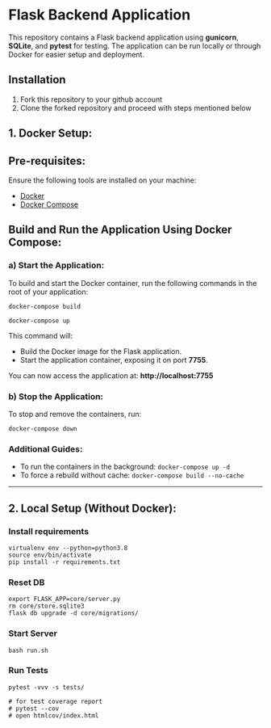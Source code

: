 # Flask Backend Application

This repository contains a Flask backend application using **gunicorn**, **SQLite**, and **pytest** for testing. The application can be run locally or through Docker for easier setup and deployment.

## Installation

1. Fork this repository to your github account
2. Clone the forked repository and proceed with steps mentioned below
 
## 1. Docker Setup:
## Pre-requisites:
Ensure the following tools are installed on your machine:

* [Docker](https://docs.docker.com/desktop/)
* [Docker Compose](https://docs.docker.com/compose/install/)

## Build and Run the Application Using Docker Compose:
### a) Start the Application:
To build and start the Docker container, run the following commands in the root of your application:

```
docker-compose build

docker-compose up
```

This command will:
* Build the Docker image for the Flask application.
* Start the application container, exposing it on port **7755**.

You can now access the application at: **http://localhost:7755**

### b) Stop the Application:
To stop and remove the containers, run:
```
docker-compose down
```

### Additional Guides:
* To run the containers in the background: ``` docker-compose up -d ```
* To force a rebuild without cache: ``` docker-compose build --no-cache ```

<hr>

## 2. Local Setup (Without Docker):
### Install requirements

```
virtualenv env --python=python3.8
source env/bin/activate
pip install -r requirements.txt
```
### Reset DB

```
export FLASK_APP=core/server.py
rm core/store.sqlite3
flask db upgrade -d core/migrations/
```
### Start Server

```
bash run.sh
```
### Run Tests

```
pytest -vvv -s tests/

# for test coverage report
# pytest --cov
# open htmlcov/index.html
```

